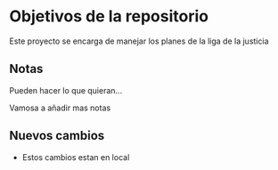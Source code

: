 # Objetivos de la repositorio

Este proyecto se encarga de manejar los planes de la liga de la justicia


## Notas
Pueden hacer lo que quieran...

Vamosa  a añadir mas notas


## Nuevos cambios
* Estos cambios estan en local